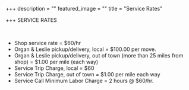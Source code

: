 +++
description = ""
featured_image = ""
title = "Service Rates"

+++
SERVICE RATES

​

* Shop service rate = $60/hr
* Organ & Leslie pickup/delivery, local = $100.00 per move.
* Organ & Leslie pickup/delivery, out of town (more than 25 miles from shop) = $1.00 per mile (each way)
* Service Trip Charge, local = $60
* Service Trip Charge, out of town = $1.00 per mile each way
* Service Call Minimum Labor Charge = 2 hours @ $60/hr.
